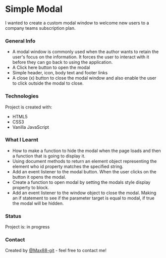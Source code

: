 # Simple Modal

I wanted to create a custom modal window to welcome new users to a company teams subscription plan.

### General Info

* A modal window is commonly used when the author wants to retain the user's focus on the information. It forces the user to interact with it before they can go back to using the application.
* A Click here button to open the modal
* Simple header, icon, body text and footer links
* A close (x) button to close the modal window and also enable the user to click outside the modal to close.

### Technologies

Project is created with:
* HTML5
* CSS3
* Vanilla JavaScript

### What I Learnt

* How to make a function to hide the modal when the page loads and then a function that is going to display it.
* Using document methods to return an element object representing the element who id property matches the specified string.
* Add an event listener to the modal button. When the user clicks on the button it opens the modal.
* Create a function to open modal by setting the modals style display property to block.
* Add an event listener to the window object to close the modal. Making an if statement to see if the parameter target is equal to modal, if true the modal will be hidden.

### Status
Project is: in progress

### Contact
Created by [@Max88-git](mlockwood@hotmail.co.uk/) - feel free to contact me!